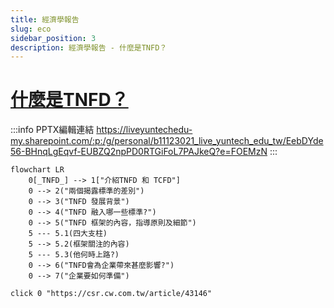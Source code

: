 ```yaml
---
title: 經濟學報告
slug: eco
sidebar_position: 3
description: 經濟學報告 - 什麼是TNFD？
---
```


# [什麼是TNFD？](https://csr.cw.com.tw/article/43146)  

:::info PPTX編輯連結
https://liveyuntechedu-my.sharepoint.com/:p:/g/personal/b11123021_live_yuntech_edu_tw/EebDYde56-BHnqLgEqvf-EUBZQ2npPD0RTGiFoL7PAJkeQ?e=FOEMzN
:::

```mermaid
flowchart LR
    0[_TNFD_] --> 1["介紹TNFD 和 TCFD"]
    0 --> 2("兩個揭露標準的差別")
    0 --> 3("TNFD 發展背景")
    0 --> 4("TNFD 融入哪一些標準?")
    0 --> 5("TNFD 框架的內容，指導原則及細節")
    5 --- 5.1(四大支柱)
    5 --> 5.2(框架關注的內容)
    5 --- 5.3(他何時上路?)
    0 --> 6("TNFD會為企業帶來甚麼影響?")
    0 --> 7("企業要如何準備")
  
click 0 "https://csr.cw.com.tw/article/43146"
```

